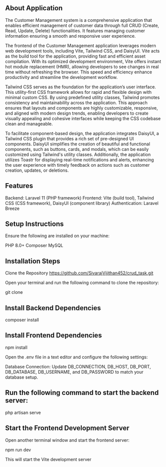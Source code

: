## About Application
The Customer Management system is a comprehensive application that enables efficient management of customer data through full CRUD (Create, Read, Update, Delete) functionalities. It features managing customer information ensuring a smooth and responsive user experience.

The frontend of the Customer Management application leverages modern web development tools, including Vite, Tailwind CSS, and DaisyUI. Vite acts as the build tool for the application, providing fast and efficient asset compilation. With its optimized development environment, Vite offers instant hot module replacement (HMR), allowing developers to see changes in real time without refreshing the browser. This speed and efficiency enhance productivity and streamline the development workflow.

Tailwind CSS serves as the foundation for the application’s user interface. This utility-first CSS framework allows for rapid and flexible design with minimal custom CSS. By using predefined utility classes, Tailwind promotes consistency and maintainability across the application. This approach ensures that layouts and components are highly customizable, responsive, and aligned with modern design trends, enabling developers to create visually appealing and cohesive interfaces while keeping the CSS codebase clean and manageable.

To facilitate component-based design, the application integrates DaisyUI, a Tailwind CSS plugin that provides a rich set of pre-designed UI components. DaisyUI simplifies the creation of beautiful and functional components, such as buttons, cards, and modals, which can be easily customized using Tailwind's utility classes. Additionally, the application utilizes Toastr for displaying real-time notifications and alerts, enhancing the user experience with timely feedback on actions such as customer creation, updates, or deletions.

## Features
Backend: Laravel 11 (PHP framework) Frontend: Vite (build tool), Tailwind CSS (CSS framework), DaisyUI (component library) Authentication: Laravel Breeze

## Setup Instructions
Ensure the following are installed on your machine:

PHP 8.0+
Composer
MySQL

## Installation Steps

Clone the Repository https://github.com/SivarajVijithan452/crud_task.git

Open your terminal and run the following command to clone the repository:

git clone 

## Install Backend Dependencies

composer install

## Install Frontend Dependencies

npm install

Open the .env file in a text editor and configure the following settings:

Database Connection: Update DB_CONNECTION, DB_HOST, DB_PORT, DB_DATABASE, DB_USERNAME, and DB_PASSWORD to match your database setup. 

## Run the following command to start the backend server:

php artisan serve

## Start the Frontend Development Server

Open another terminal window and start the frontend server:

npm run dev

This will start the Vite development server